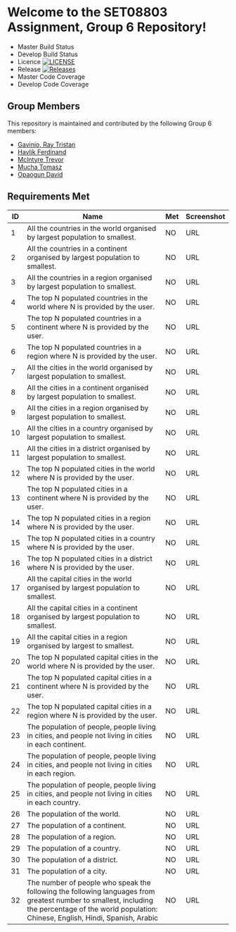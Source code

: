 # Welcome to the SET08803 Assignment, Group 6 Repository!

- Master Build Status
- Develop Build Status
- Licence [![LICENSE](https://img.shields.io/github/license/xx00a/Group6.svg?style=flat-square)](https://github.com/xx00a/Group6/blob/master/LICENSE)
- Release [![Releases](https://img.shields.io/github/release/xx00a/Group6/all.svg?style=flat-square)](https://github.com/xx00a/Group6/releases)
- Master Code Coverage
- Develop Code Coverage

## Group Members
This repository is maintained and contributed by the following Group 6 members:

* [Gavinio, Ray Tristan](https://www.github.com/40522829)
* [Havlik Ferdinand](https://www.github.com/)
* [Mclntyre Trevor](https://www.github.com/xx00a)
* [Mucha Tomasz](https://www.github.com/TomaszMuchaDev)
* [Opaogun David](https://www.github.com/avison9)

## Requirements Met

| ID    | Name | Met  | Screenshot |
|-------|------|------|------------|
| 1 |  All the countries in the world organised by largest population to smallest. | NO | URL |
| 2 |  All the countries in a continent organised by largest population to smallest. | NO | URL |
| 3 |  All the countries in a region organised by largest population to smallest. | NO | URL |
| 4 |  The top N populated countries in the world where N is provided by the user. | NO | URL |
| 5 |  The top N populated countries in a continent where N is provided by the user. | NO | URL |
| 6 |  The top N populated countries in a region where N is provided by the user. | NO | URL |
| 7 |  All the cities in the world organised by largest population to smallest. | NO | URL |
| 8 |  All the cities in a continent organised by largest population to smallest. | NO | URL |
| 9 |  All the cities in a region organised by largest population to smallest. | NO | URL |
| 10 |  All the cities in a country organised by largest population to smallest. | NO | URL |
| 11 |  All the cities in a district organised by largest population to smallest. | NO | URL |
| 12 |  The top N populated cities in the world where N is provided by the user. | NO | URL |
| 13 |  The top N populated cities in a continent where N is provided by the user. | NO | URL |
| 14 |  The top N populated cities in a region where N is provided by the user. | NO | URL |
| 15 |  The top N populated cities in a country where N is provided by the user. | NO | URL |
| 16 |  The top N populated cities in a district where N is provided by the user. | NO | URL |
| 17 |  All the capital cities in the world organised by largest population to smallest. | NO | URL |
| 18 |  All the capital cities in a continent organised by largest population to smallest. | NO | URL |
| 19 |  All the capital cities in a region organised by largest to smallest. | NO | URL |
| 20 |  The top N populated capital cities in the world where N is provided by the user. | NO | URL |
| 21 |  The top N populated capital cities in a continent where N is provided by the user. | NO | URL |
| 22 |  The top N populated capital cities in a region where N is provided by the user. | NO | URL |
| 23 |  The population of people, people living in cities, and people not living in cities in each continent. | NO | URL |
| 24 |  The population of people, people living in cities, and people not living in cities in each region. | NO | URL |
| 25 |  The population of people, people living in cities, and people not living in cities in each country. | NO | URL |
| 26 |  The population of the world. | NO | URL |
| 27 |  The population of a continent. | NO | URL |
| 28 |  The population of a region. | NO | URL |
| 29 |  The population of a country. | NO | URL |
| 30 |  The population of a district. | NO | URL |
| 31 |  The population of a city. | NO | URL |
| 32 |  The number of people who speak the following the following languages from greatest number to smallest, including the percentage of the world population: Chinese, English, Hindi, Spanish, Arabic | NO | URL |